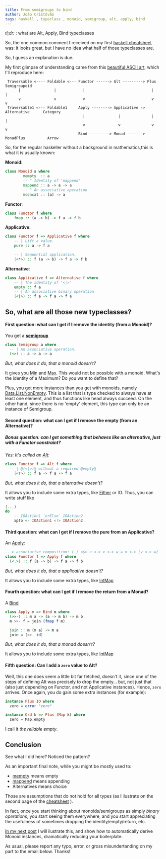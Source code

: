 ```yaml
---
title: From semigroups to bind
author: João Cristóvão
tags: haskell , typeclass , monoid, semigroup, alt, apply, bind
---
```


_tl;dr:_ : what are Alt, Apply, Bind typeclasses

So, the one common comment I received on my first [haskell cheatsheet](http://fundeps.com/posts/cheatsheets/2014-03-04-cheat-sheets/)
was: it looks great, but I have no idea what half of those typeclasses are.

So, I guess an explanation is due.

My first glimpse of understanding came from this [beautiful ASCII art](http://hackage.haskell.org/package/semigroupoids),
which I'll reproduce here:


```
 Traversable <---- Foldable <--- Functor ------> Alt ---------> Plus           Semigroupoid
      |               |            |                              |                  |
      v               v            v                              v                  v
 Traversable1 <--- Foldable1     Apply --------> Applicative -> Alternative      Category
                                   |               |              |                  |
                                   v               v              v                  v
                                 Bind ---------> Monad -------> MonadPlus          Arrow

```

So, for the regular haskeller without a background in mathematics,this is what it is usually known:

__Monoid__:

```Haskell
class Monoid a where
        mempty  :: a
        -- ^ Identity of 'mappend'
        mappend :: a -> a -> a
        -- ^ An associative operation
        mconcat :: [a] -> a
```

__Functor__:

```Haskell
class Functor f where
    fmap :: (a -> b) -> f a -> f b
```


__Applicative:__

```Haskell
class Functor f => Applicative f where
    -- | Lift a value.
    pure :: a -> f a

    -- | Sequential application.
    (<*>) :: f (a -> b) -> f a -> f b
```

__Alternative__:

```Haskell
class Applicative f => Alternative f where
    -- | The identity of '<|>'
    empty :: f a
    -- | An associative binary operation
    (<|>) :: f a -> f a -> f a
```

So, what are all those new typeclasses?
--------------------------------------

#### First question: __what can I get if I remove the identity (from a Monoid)__?

You get a [__semigroup__](http://hackage.haskell.org/package/semigroups)
```Haskell
class Semigroup a where
  -- | An associative operation.
  (<>) :: a -> a -> a
```

_But, what does it do, that a monoid doesn't?_

It gives you [Min](http://hackage.haskell.org/package/semigroups-0.12.2/docs/Data-Semigroup.html#t:Min)
and [Max](http://hackage.haskell.org/package/semigroups-0.12.2/docs/Data-Semigroup.html#t:Max).
This would not be possible with a monoid. What's the identity of a Maximum? Do you want to define that?

Plus, you get more instances than you get with monoids,
namely  [Data.List.NonEmpty](http://hackage.haskell.org/package/semigroups-0.12.2/docs/Data-List-NonEmpty.html).
This is a list that is type checked to always have at least one element, and thus
functions like head always succeed. On the other hand, since there is no 'empty' element, this
type can only be an instance of Semigroup.

#### Second question: __what can I get if I remove the empty (from an Alternative)__?
##### Bonus question: __can I get something that behaves like an alternative, just with a Functor constraint?__

_Yes: It's called an [Alt](http://hackage.haskell.org/package/semigroupoids-4.0/docs/Data-Functor-Alt.html)_:

```Haskell
class Functor f => Alt f where
  -- | @(<|>)@ without a required @empty@
    (<!>) :: f a -> f a -> f a
```

_But, what does it do, that a alternative doesn't?_

It allows you to include some extra types, like [Either](http://hackage.haskell.org/package/base-4.6.0.1/docs/Data-Either.html)
or IO. Thus, you can write stuff like

```Haskell
(...)
do
	-- IOAction1 `orElse` IOAction2
	xpto <- IOAction1 <!> IOAction2
```

#### Third question: __what can I get if I remove the pure from an Applicative__?

An [Apply](http://hackage.haskell.org/package/semigroupoids-4.0/docs/Data-Functor-Apply.html#t:Apply):

```Haskell
-- > associative composition: (.) <$> u <.> v <.> w = u <.> (v <.> w)
class Functor f => Apply f where
  (<.>) :: f (a -> b) -> f a -> f b
```

_But, what does it do, that a applicative doesn't?_

It allows you to include some extra types, like [IntMap](http://hackage.haskell.org/package/containers-0.5.4.0/docs/Data-IntMap-Lazy.html)

#### Fourth question: __what can I get if I remove the return from a Monad__?

A [Bind](http://hackage.haskell.org/package/semigroupoids-4.0/docs/Data-Functor-Bind.html#t:Bind)

```Haskell
class Apply m => Bind m where
  (>>-) :: m a -> (a -> m b) -> m b
  m >>- f = join (fmap f m)

  join :: m (m a) -> m a
  join = (>>- id)
```

_But, what does it do, that a monad doesn't?_

It allows you to include some extra types, like [IntMap](http://hackage.haskell.org/package/containers-0.5.4.0/docs/Data-IntMap-Lazy.html)

#### Fifth question: __Can I add a ```zero``` value to Alt__?

Well, this one does seem a little bit far fetched, doesn't it, since one of the steps of 
defining Alt was precisely to drop the empty... but, not just that (also just depending on
Functor, and not Applicative instances). Hence, ```zero``` arrives. 
Once again, you do gain some extra instances (for example):

```Haskell
instance Plus IO where
  zero = error "zero"

instance Ord k => Plus (Map k) where
  zero = Map.empty
```

I call it *the reliable empty*.


Conclusion
----------

See what I did here? Noticed the pattern?

As an important final note, while you might be mostly used to:

* [mempty](http://hackage.haskell.org/package/base-4.6.0.1/docs/Data-Monoid.html#t:mempty)
  means empty
* [mappend](http://hackage.haskell.org/package/base-4.6.0.1/docs/Data-Monoid.html#t:mappend)
  means appending
* Alternatives means choice

Those are assumptions that do not hold for all types (as I ilustrate on the second page
of the [cheatsheet](http://fundeps.com/tables/FromSemigroupToMonads.pdf) ).

In fact, once you start thinking about monoids/semigroups as simply *binary operations*, you start
seeing them everywhere, and you start appreciating the usefulness of sometimes dropping the 
identity/empty/return, etc.

[In my next post](/posts/haskell/2014-03-12-Monoids-Newtypes-and-HR/)
I will ilustrate this, and show how to automatically derive Monoid instances,
dramatically reducing your boilerplate.

As usual, please report any typo, error, or gross misundertanding on my part to the email below.
Thanks!

